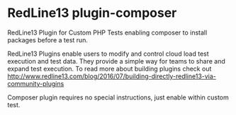 # RedLine13 plugin-composer
RedLine13 Plugin for Custom PHP Tests enabling composer to install packages before a test run.

RedLine13 Plugins enable users to modify and control cloud load test execution and test data.  They provide a simple way for teams to share and expand test execution.  To read more about building plugins check out http://www.redline13.com/blog/2016/07/building-directly-redline13-via-community-plugins

Composer plugin requires no special instructions, just enable within custom test.
